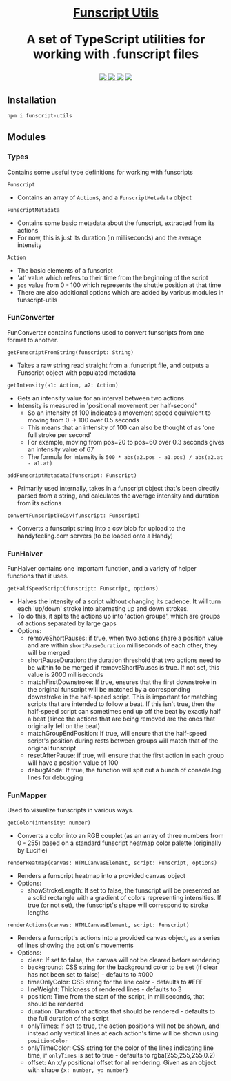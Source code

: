 <h1 align="center">
  <a href='https://github.com/defucilis/funscript-utils'>Funscript Utils</a>    
  
  A set of TypeScript utilities for working with .funscript files
</h1>

<p align="center">
  <a href='https://www.npmjs.com/package/funscript-utils'>
      <img src="https://img.shields.io/npm/v/funscript-utils.svg" />
  </a>
  <a href='https://simple.wikipedia.org/wiki/MIT_License'>
      <img src="https://img.shields.io/badge/license-MIT-lightgrey" />
  </a>
  <img src="https://img.shields.io/bundlephobia/minzip/funscript-utils" />
  <img src="https://img.shields.io/npm/dw/funscript-utils" />
</p>

## Installation

```sh
npm i funscript-utils
```

## Modules

### Types

Contains some useful type definitions for working with funscripts

`Funscript`

  * Contains an array of `Action`s, and a `FunscriptMetadata` object

`FunscriptMetadata`

  * Contains some basic metadata about the funscript, extracted from its actions
  * For now, this is just its duration (in milliseconds) and the average intensity

`Action`

  * The basic elements of a funscript
  * 'at' value which refers to their time from the beginning of the script
  * `pos` value from 0 - 100 which represents the shuttle position at that time
  * There are also additional options which are added by various modules in funscript-utils

### FunConverter

FunConverter contains functions used to convert funscripts from one format to another.

`getFunscriptFromString(funscript: String)`

  * Takes a raw string read straight from a .funscript file, and outputs a Funscript object with populated metadata
  
`getIntensity(a1: Action, a2: Action)`

  * Gets an intensity value for an interval between two actions
  * Intensity is measured in 'positional movement per half-second'
    * So an intensity of 100 indicates a movement speed equivalent to moving from 0 -> 100 over 0.5 seconds
    * This means that an intensity of 100 can also be thought of as 'one full stroke per second'
    * For example, moving from pos=20 to pos=60 over 0.3 seconds gives an intensity value of 67
    * The formula for intensity is `500 * abs(a2.pos - a1.pos) / abs(a2.at - a1.at)`
    
`addFunscriptMetadata(funscript: Funscript)`

  * Primarily used internally, takes in a funscript object that's been directly parsed from a string, and calculates the average intensity and duration from its actions
  
`convertFunscriptToCsv(funscript: Funscript)`

  * Converts a funscript string into a csv blob for upload to the handyfeeling.com servers (to be loaded onto a Handy)
  
### FunHalver

FunHalver contains one important function, and a variety of helper functions that it uses.

`getHalfSpeedScript(funscript: Funscript, options)`

  * Halves the intensity of a script without changing its cadence. It will turn each 'up/down' stroke into alternating up and down strokes.
  * To do this, it splits the actions up into 'action groups', which are groups of actions separated by large gaps
  * Options:
    * removeShortPauses: if true, when two actions share a position value and are within `shortPauseDuration` milliseconds of each other, they will be merged
    * shortPauseDuration: the duration threshold that two actions need to be within to be merged if removeShortPauses is true. If not set, this value is 2000 milliseconds
    * matchFirstDownstroke: If true, ensures that the first downstroke in the original funscript will be matched by a corresponding downstroke in the half-speed script. This is important for matching scripts that are intended to follow a beat. If this isn't true, then the half-speed script can sometimes end up off the beat by exactly half a beat (since the actions that are being removed are the ones that originally fell on the beat)
    * matchGroupEndPosition: If true, will ensure that the half-speed script's position during rests between groups will match that of the original funscript
    * resetAfterPause: if true, will ensure that the first action in each group will have a position value of 100
    * debugMode: If true, the function will spit out a bunch of console.log lines for debugging
    
### FunMapper

Used to visualize funscripts in various ways.

`getColor(intensity: number)`

  * Converts a color into an RGB couplet (as an array of three numbers from 0 - 255) based on a standard funscript heatmap color palette (originally by Lucifie)

`renderHeatmap(canvas: HTMLCanvasElement, script: Funscript, options)`

  * Renders a funscript heatmap into a provided canvas object
  * Options:
    * showStrokeLength: If set to false, the funscript will be presented as a solid rectangle with a gradient of colors representing intensities. If true (or not set), the funscript's shape will correspond to stroke lengths
    
`renderActions(canvas: HTMLCanvasElement, script: Funscript)`

  * Renders a funscript's actions into a provided canvas object, as a series of lines showing the action's movements
  * Options:
    * clear: If set to false, the canvas will not be cleared before rendering
    * background: CSS string for the background color to be set (if clear has not been set to false) - defaults to #000
    * timeOnlyColor: CSS string for the line color - defaults to #FFF
    * lineWeight: Thickness of rendered lines - defaults to 3
    * position: Time from the start of the script, in milliseconds, that should be rendered
    * duration: Duration of actions that should be rendered - defaults to the full duration of the script
    * onlyTimes: If set to true, the action positions will not be shown, and instead only vertical lines at each action's time will be shown using `positionColor`
    * onlyTimeColor: CSS string for the color of the lines indicating line time, if `onlyTimes` is set to true - defaults to rgba(255,255,255,0.2)
    * offset: An x/y positional offset for all rendering. Given as an object with shape `{x: number, y: number}`
